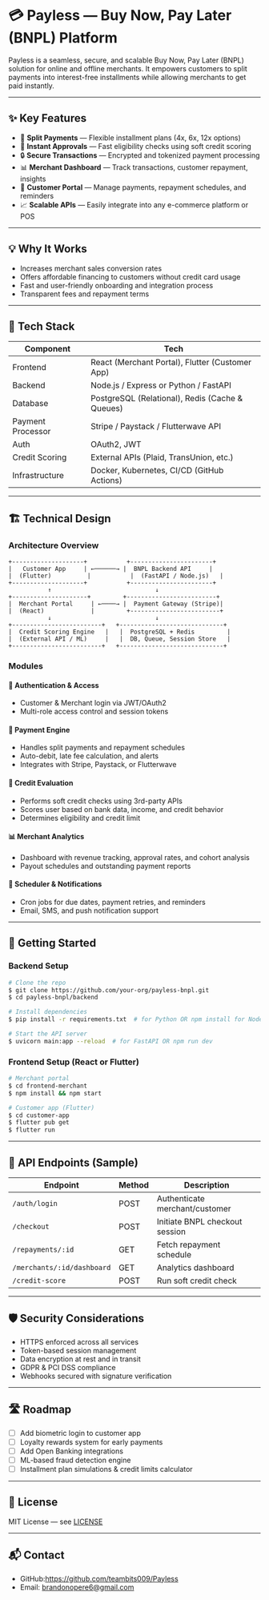 # 💳 Payless — Buy Now, Pay Later (BNPL) Platform

Payless is a seamless, secure, and scalable Buy Now, Pay Later (BNPL) solution for online and offline merchants. It empowers customers to split payments into interest-free installments while allowing merchants to get paid instantly.

---

## ✨ Key Features

- 🛒 **Split Payments** — Flexible installment plans (4x, 6x, 12x options)
- 🧾 **Instant Approvals** — Fast eligibility checks using soft credit scoring
- 🔒 **Secure Transactions** — Encrypted and tokenized payment processing
- 📊 **Merchant Dashboard** — Track transactions, customer repayment, insights
- 📱 **Customer Portal** — Manage payments, repayment schedules, and reminders
- 📈 **Scalable APIs** — Easily integrate into any e-commerce platform or POS

---

## 💡 Why It Works

- Increases merchant sales conversion rates
- Offers affordable financing to customers without credit card usage
- Fast and user-friendly onboarding and integration process
- Transparent fees and repayment terms

---

## 🧪 Tech Stack

| Component | Tech |
|----------|------|
| Frontend | React (Merchant Portal), Flutter (Customer App) |
| Backend | Node.js / Express or Python / FastAPI |
| Database | PostgreSQL (Relational), Redis (Cache & Queues) |
| Payment Processor | Stripe / Paystack / Flutterwave API |
| Auth | OAuth2, JWT |
| Credit Scoring | External APIs (Plaid, TransUnion, etc.) |
| Infrastructure | Docker, Kubernetes, CI/CD (GitHub Actions) |

---

## 🏗️ Technical Design

### Architecture Overview

```
+--------------------+           +-----------------------+
|   Customer App     | ←──────→ |  BNPL Backend API     |
|  (Flutter)          |           |  (FastAPI / Node.js)   |
+--------------------+           +-----------------------+
           ↑                             ↓
+---------------------+         +-------------------------+
|  Merchant Portal     | ←────→ |  Payment Gateway (Stripe)|
|  (React)             |         +-------------------------+
           ↓                             ↓
+-------------------------+   +-----------------------------+
|  Credit Scoring Engine   |   |  PostgreSQL + Redis         |
|  (External API / ML)     |   |  DB, Queue, Session Store   |
+-------------------------+   +-----------------------------+
```

### Modules

#### 🔐 Authentication & Access
- Customer & Merchant login via JWT/OAuth2
- Multi-role access control and session tokens

#### 💸 Payment Engine
- Handles split payments and repayment schedules
- Auto-debit, late fee calculation, and alerts
- Integrates with Stripe, Paystack, or Flutterwave

#### 🧠 Credit Evaluation
- Performs soft credit checks using 3rd-party APIs
- Scores user based on bank data, income, and credit behavior
- Determines eligibility and credit limit

#### 📊 Merchant Analytics
- Dashboard with revenue tracking, approval rates, and cohort analysis
- Payout schedules and outstanding payment reports

#### 🔁 Scheduler & Notifications
- Cron jobs for due dates, payment retries, and reminders
- Email, SMS, and push notification support

---

## 🚀 Getting Started

### Backend Setup
```bash
# Clone the repo
$ git clone https://github.com/your-org/payless-bnpl.git
$ cd payless-bnpl/backend

# Install dependencies
$ pip install -r requirements.txt  # for Python OR npm install for Node.js

# Start the API server
$ uvicorn main:app --reload  # for FastAPI OR npm run dev
```

### Frontend Setup (React or Flutter)
```bash
# Merchant portal
$ cd frontend-merchant
$ npm install && npm start

# Customer app (Flutter)
$ cd customer-app
$ flutter pub get
$ flutter run
```

---

## 🧠 API Endpoints (Sample)

| Endpoint | Method | Description |
|----------|--------|-------------|
| `/auth/login` | POST | Authenticate merchant/customer |
| `/checkout` | POST | Initiate BNPL checkout session |
| `/repayments/:id` | GET | Fetch repayment schedule |
| `/merchants/:id/dashboard` | GET | Analytics dashboard |
| `/credit-score` | POST | Run soft credit check |

---

## 🛡️ Security Considerations

- HTTPS enforced across all services
- Token-based session management
- Data encryption at rest and in transit
- GDPR & PCI DSS compliance
- Webhooks secured with signature verification

---

## 🛣️ Roadmap

- [ ] Add biometric login to customer app
- [ ] Loyalty rewards system for early payments
- [ ] Add Open Banking integrations
- [ ] ML-based fraud detection engine
- [ ] Installment plan simulations & credit limits calculator

---

## 📄 License

MIT License — see [LICENSE](LICENSE)

---

## 📬 Contact

- GitHub:https://github.com/teambits009/Payless
- Email: brandonopere6@gmail.com


